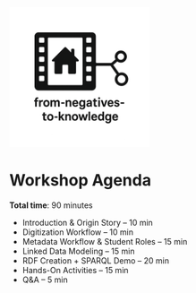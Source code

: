 <link rel="stylesheet" href="style.css">
<p align="left">
  <a href="index.md">
    <img src="assets/images/negative2nodeInverse_logo.png" alt="Home" style="height: 250px;">
  </a>
</p>

# Workshop Agenda

**Total time**: 90 minutes  
- Introduction & Origin Story – 10 min  
- Digitization Workflow – 10 min  
- Metadata Workflow & Student Roles – 15 min  
- Linked Data Modeling – 15 min  
- RDF Creation + SPARQL Demo – 20 min  
- Hands-On Activities – 15 min  
- Q&A – 5 min  
